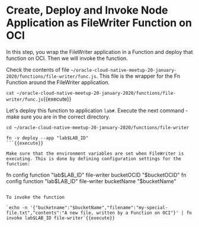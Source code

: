 # Create, Deploy and Invoke Node Application as FileWriter Function on OCI

In this step, you wrap the FileWriter application in a Function and deploy that function on OCI. Then we will invoke the function.

Check the contents of file `~/oracle-cloud-native-meetup-20-january-2020/functions/file-writer/func.js`. This file is the wrapper for the Fn Function around the FileWriter application.

`cat ~/oracle-cloud-native-meetup-20-january-2020/functions/file-writer/func.js`{{execute}}

Let's deploy this function to application `lab#`. Execute the next command - make sure you are in the correct directory.

```
cd ~/oracle-cloud-native-meetup-20-january-2020/functions/file-writer

fn -v deploy --app "lab$LAB_ID"
```{{execute}}

Make sure that the environment variables are set when FileWriter is executing. This is done by defining configuration settings for the function:
```
fn config function "lab$LAB_ID" file-writer bucketOCID "$bucketOCID"
fn config function "lab$LAB_ID" file-writer bucketName "$bucketName"
```{{execute}}

To invoke the function

`echo -n '{"bucketname":"$bucketName","filename":"my-special-file.txt","contents":"A new file, written by a Function on OCI"}' | fn invoke lab$LAB_ID file-writer`{{execute}}

